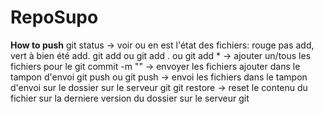 # RepoSupo

**How to push**
git status -> voir ou en est l'état des fichiers: rouge pas add, vert à bien été add.
git add <nom du fichier> ou git add . ou git add * -> ajouter un/tous les fichiers pour le git commit -m "<message de commit>" -> envoyer les fichiers ajouter dans le tampon d'envoi
git push ou git push <premiere branche> <deuxieme branche> -> envoi les fichiers dans le tampon d'envoi sur le dossier sur le serveur git
git restore <nom du fichier> -> reset le contenu du fichier sur la derniere version du dossier sur le serveur git